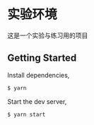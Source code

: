 # 实验环境

这是一个实验与练习用的项目

## Getting Started

Install dependencies,

```bash
$ yarn
```

Start the dev server,

```bash
$ yarn start
```
